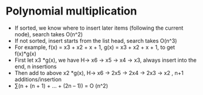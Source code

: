 # Polynomial multiplication #
- If sorted, we know where to insert later items (following the current node), search takes O(n^2)
- If not sorted, insert starts from the list head, search takes O(n^3)
- For example, f(x) = x3 + x2 + x + 1, g(x) = x3 + x2 + x + 1, to get f(x)*g(x)
- First let x3 *g(x), we have H-> x6 -> x5 -> x4 -> x3, always insert into the end, n insertions
- Then add to above x2 *g(x), H-> x6 -> 2x5 -> 2x4 -> 2x3 -> x2 , n+1 additions/insertion
- ∑(n + (n + 1) + … + (2n – 1)) = O (n^2)
